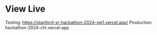 # View Live

Testing: https://stanford-xr-hackathon-2024-yei1.vercel.app/
Production: hackathon-2024-chi.vercel.app
